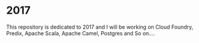 # 2017
This repository is dedicated to 2017 and I will be working on Cloud Foundry, Predix, Apache Scala, Apache Camel, Postgres and So on....
